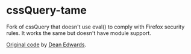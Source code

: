 # cssQuery-tame
Fork of cssQuery that doesn't use eval() to comply with Firefox security rules. It works the same but doesn't have module support.

[Original code](http://dean.edwards.name/my/cssQuery/src/cssQuery.js) by [Dean Edwards](http://dean.edwards.name/).

